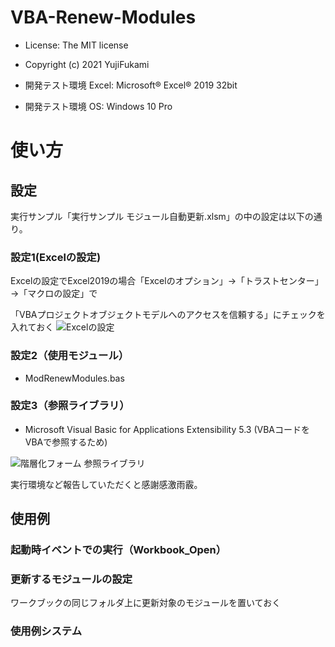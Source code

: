 # VBA-Renew-Modules
- License: The MIT license

- Copyright (c) 2021 YujiFukami

- 開発テスト環境 Excel: Microsoft® Excel® 2019 32bit 

- 開発テスト環境 OS: Windows 10 Pro

# 使い方

## 設定
実行サンプル「実行サンプル モジュール自動更新.xlsm」の中の設定は以下の通り。


### 設定1(Excelの設定)

Excelの設定でExcel2019の場合「Excelのオプション」→「トラストセンター」→「マクロの設定」で

「VBAプロジェクトオブジェクトモデルへのアクセスを信頼する」にチェックを入れておく
![Excelの設定](https://user-images.githubusercontent.com/73621859/126287884-57db4a75-3f34-4b35-b23d-f705067a1869.jpg)


### 設定2（使用モジュール）

-  ModRenewModules.bas


### 設定3（参照ライブラリ）

- Microsoft Visual Basic for Applications Extensibility 5.3  (VBAコードをVBAで参照するため)


![階層化フォーム 参照ライブラリ](https://user-images.githubusercontent.com/73621859/128787617-59d52e7e-0439-4f6c-9877-4bfe11e8d745.jpg)


実行環境など報告していただくと感謝感激雨霰。


## 使用例

### 起動時イベントでの実行（Workbook_Open）

### 更新するモジュールの設定
ワークブックの同じフォルダ上に更新対象のモジュールを置いておく

### 使用例システム